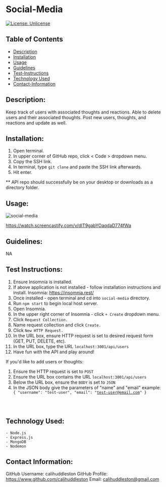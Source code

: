 # Social-Media

[![License: Unlicense](https://img.shields.io/badge/license-Unlicense-blue.svg)](http://unlicense.org/)

## Table of Contents

- [Description](#description)
- [Installation](#install)
- [Usage](#usage)
- [Guidelines](#guidelines)
- [Test-Instructions](#test)
- [Technology Used](#techused)
- [Contact-Information](#email)

## Description:

Keep track of users with associated thoughts and reactions. Able to delete users and their associated thoughts. Post new users, thoughts, and reactions and update as well.

## Installation:

1. Open terminal.
2. In upper corner of GitHub repo, click < Code > dropdown menu. 
3. Copy the SSH link.
4. In terminal, type `git clone` and paste the SSH link afterwards. 
5. Hit enter. 

** API repo should successfully be on your desktop or downloads as a directory folder.

## Usage:
![social-media](https://user-images.githubusercontent.com/102004484/217681731-5275f3d5-113f-4f60-95b3-5d7a65291657.png)

https://watch.screencastify.com/v/dIT9gabYOaqdaD774fWa

## Guidelines:

NA

## Test Instructions:

1. Ensure Insomnia is installed. 
2. If above application is not installed - follow installation instructions and install. 
    Insomnia: https://insomnia.rest/
3. Once installed - open terminal and cd into `social-media` directory.
4. Run `npm start` to begin local host server.
5. Open Insomnia.
6. In the upper right corner of Insomnia - click `+ Create` dropdown menu.
7. Click `Request Collection.`
8. Name request collection and click `Create.`
9. Click `New HTTP Request.`
10. In the URL box, ensure HTTP request is set to desired request form (GET, PUT, DELETE, etc).
11. In the URL box, type the URL `localhost:3001/api/users`
12. Have fun with the API and play around!

If you'd like to add users or thoughts: 
1. Ensure the HTTP request is set to `POST`
2. Ensure the URL box contains the URL `localhost:3001/api/users`
3. Below the URL box, ensure the `BODY` is set to `JSON`
4. In the JSON body give the parameters of "name" and "email"
      example: 
      <Code>
        {
            "username": "test-user",
	          "email": "test-user@email.com"
        }
</Code>

## Technology Used:
  	- Node.js 
 	- Express.js 
 	- MongoDB 
  	- Nodemon

## Contact Information:

GitHub Username: calihuddleston
GitHub Profile: https://www.github.com/calihuddleston
Email: calihuddleston@gmail.com
